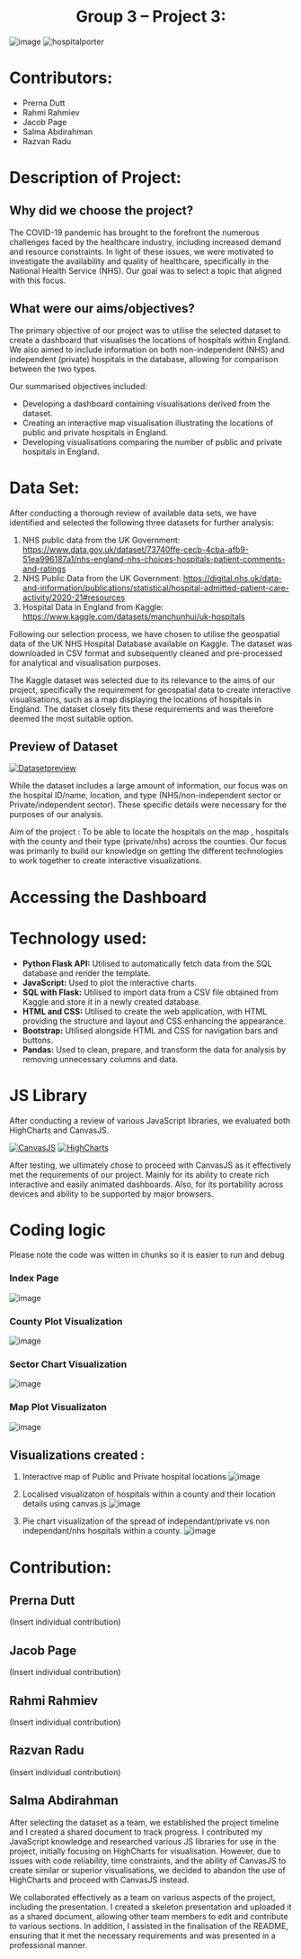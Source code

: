 <h1 align="center">Group 3 – Project 3:</h1>
 
 
![image](https://user-images.githubusercontent.com/111789352/211095843-ddb20a61-4b6f-4cd4-8f86-bb700448cd16.png)
![hospitalporter](https://user-images.githubusercontent.com/111789352/211096550-e8240e64-0387-4f24-9062-15ba766e94fb.jpeg)




# Contributors:

- Prerna Dutt
-	Rahmi Rahmiev
-	Jacob Page
-	Salma Abdirahman
-	Razvan Radu



# Description of Project:

##	Why did we choose the project?

The COVID-19 pandemic has brought to the forefront the numerous challenges faced by the healthcare industry, including increased demand and resource constraints. In light of these issues, we were motivated to investigate the availability and quality of healthcare, specifically in the National Health Service (NHS). Our goal was to select a topic that aligned with this focus.

##	What were our aims/objectives?

The primary objective of our project was to utilise the selected dataset to create a dashboard that visualises the locations of hospitals within England. We also aimed to include information on both non-independent (NHS) and independent (private) hospitals in the database, allowing for comparison between the two types.

Our summarised objectives included:

-	Developing a dashboard containing visualisations derived from the dataset.
-	Creating an interactive map visualisation illustrating the locations of public and private hospitals in England.
-	Developing visualisations comparing the number of public and private hospitals in England.



# Data Set:

After conducting a thorough review of available data sets, we have identified and selected the following three datasets for further analysis:

1.	NHS public data from the UK Government: https://www.data.gov.uk/dataset/73740ffe-cecb-4cba-afb9-51ea996187a1/nhs-england-nhs-choices-hospitals-patient-comments-and-ratings   
2.	NHS Public Data from the UK Government: https://digital.nhs.uk/data-and-information/publications/statistical/hospital-admitted-patient-care-activity/2020-21#resources    
3.	Hospital Data in England from Kaggle: https://www.kaggle.com/datasets/manchunhui/uk-hospitals

Following our selection process, we have chosen to utilise the geospatial data of the UK NHS Hospital Database available on Kaggle. The dataset was downloaded in CSV format and subsequently cleaned and pre-processed for analytical and visualisation purposes.

The Kaggle dataset was selected due to its relevance to the aims of our project, specifically the requirement for geospatial data to create interactive visualisations, such as a map displaying the locations of hospitals in England. The dataset closely fits these requirements and was therefore deemed the most suitable option.

## Preview of Dataset

[![Datasetpreview](https://user-images.githubusercontent.com/111789352/211102761-1359c402-7280-46a2-989f-ddffca7f219d.png)](https://www.kaggle.com/datasets/manchunhui/uk-hospitals)


While the dataset includes a large amount of information, our focus was on the hospital ID/name, location, and type (NHS/non-independent sector or Private/independent sector). These specific details were necessary for the purposes of our analysis.

Aim of the project :
To be able to locate the hospitals on the map , hospitals with the county and their type (private/nhs) across the counties. Our focus was primarily to  build our knowledge on getting the different technologies to work together to create interactive visualizations.



# Accessing the Dashboard



# Technology used:

-	**Python Flask API:** Utilised to automatically fetch data from the SQL database and render the template.
-	**JavaScript:** Used to plot the interactive charts.
-	**SQL with Flask:** Utilised to import data from a CSV file obtained from Kaggle and store it in a newly created database.
-	**HTML and CSS:** Utilised to create the web application, with HTML providing the structure and layout and CSS enhancing the appearance.
-	**Bootstrap:** Utilised alongside HTML and CSS for navigation bars and buttons.
-	**Pandas:** Used to clean, prepare, and transform the data for analysis by removing unnecessary columns and data.



# JS Library

After conducting a review of various JavaScript libraries, we evaluated both HighCharts and CanvasJS.


[![CanvasJS](https://user-images.githubusercontent.com/111789352/211121281-98d49e56-54fa-4259-8517-f14abe7f9472.png)](https://canvasjs.com/) </a> [![HighCharts](https://user-images.githubusercontent.com/111789352/211123880-60ea752f-ead2-4daf-9f8e-13258d774589.png)](https://www.highcharts.com/)


After testing, we ultimately chose to proceed with CanvasJS as it effectively met the requirements of our project. Mainly for its ability to create rich interactive and easily animated dashboards. Also, for its portability across devices and ability to be supported by major browsers.



# Coding logic 

Please note the code was witten in chunks so it is easier to run and debug
### Index Page
![image](https://user-images.githubusercontent.com/112128775/210757658-3cdc641f-4afd-4026-bcf0-568ec07dacd7.png)

### County Plot Visualization
![image](https://user-images.githubusercontent.com/112128775/210757793-0ea7b9ec-c86e-4a33-b5f9-21383ebf2fdd.png)

### Sector Chart Visualization
![image](https://user-images.githubusercontent.com/112128775/210757844-1e5d7efe-b605-4b85-bb4c-8ed9163b778d.png)

### Map Plot Visualizaton 
![image](https://user-images.githubusercontent.com/112128775/211083897-27a9a467-0eb3-47b6-b508-be7227c0c877.png)



## Visualizations created  :

1) Interactive map of Public and Private hospital locations
![image](https://user-images.githubusercontent.com/112128775/211114964-6bde59a7-1972-4868-bbe5-54a3e49a62cb.png)

2) Localised visualizaton of hospitals within a county and their location details using canvas.js
![image](https://user-images.githubusercontent.com/112128775/211115030-0921b687-4113-44fa-b2b4-c39325f8abc6.png)

3) Pie chart visualization of the spread of independant/private vs non independant/nhs hospitals within a county.
![image](https://user-images.githubusercontent.com/112128775/211115050-a20f3a1f-4255-4173-889c-c0f5c5c2037d.png)



# Contribution:
## Prerna Dutt
(Insert individual contribution)



## Jacob Page
(Insert individual contribution)



## Rahmi Rahmiev
(Insert individual contribution)



## Razvan Radu
(Insert individual contribution)



## Salma Abdirahman

After selecting the dataset as a team, we established the project timeline and I created a shared document to track progress. I contributed my JavaScript knowledge and researched various JS libraries for use in the project, initially focusing on HighCharts for visualisation. However, due to issues with code reliability, time constraints, and the ability of CanvasJS to create similar or superior visualisations, we decided to abandon the use of HighCharts and proceed with CanvasJS instead.

We collaborated effectively as a team on various aspects of the project, including the presentation. I created a skeleton presentation and uploaded it as a shared document, allowing other team members to edit and contribute to various sections. In addition, I assisted in the finalisation of the README, ensuring that it met the necessary requirements and was presented in a professional manner.

